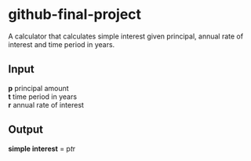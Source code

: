 # github-final-project
A calculator that calculates simple interest given principal, annual rate of interest and time period in years.

## Input
**p** principal amount <br>
**t** time period in years <br>
**r** annual rate of interest <br> 

## Output
**simple interest** = p*t*r
